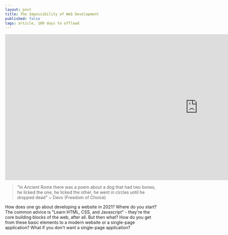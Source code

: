 ```yaml
---
layout: post
title: The Impossibility of Web Development
published: false
tags: article, 100 days to offload
---
```


<iframe width="1264" height="480" src="https://www.youtube.com/embed/dVGINIsLnqU" title="YouTube video player" frameborder="0" allow="accelerometer; autoplay; clipboard-write; encrypted-media; gyroscope; picture-in-picture" allowfullscreen></iframe>

> "In Ancient Rome there was a poem about a dog that had two bones, he licked the one, he licked the other, he went in circles until he dropped dead" ~ Devo (Freedom of Choice)

How does one go about developing a website in 2021? Where do you start? The
common advice is "Learn HTML, CSS, and Javascript" - they're the core building
blocks of the web, after all.  But then what? How do you get from these basic
elements to a modern website or a single-page application? What if you don't
want a single-page application?
